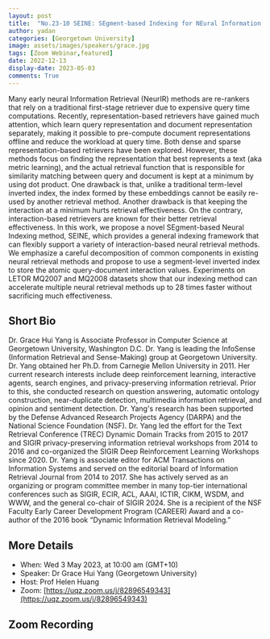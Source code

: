 ```yaml
---
layout: post
title:  "No.23-10 SEINE: SEgment-based Indexing for NEural Information Retrieval"
author: yadan
categories: [Georgetown University]
image: assets/images/speakers/grace.jpg
tags: [Zoom Webinar,featured]
date: 2022-12-13
display-date: 2023-05-03
comments: True
---
```

Many early neural Information Retrieval (NeurIR) methods are re-rankers that rely on a traditional first-stage retriever due to expensive query time computations. Recently, representation-based retrievers have gained much attention, which learn query representation and document representation separately, making it possible
to pre-compute document representations offline and reduce the workload at query time. Both dense and sparse representation-based retrievers have been explored. However, these methods focus on finding the representation that best represents a text (aka metric learning), and the actual retrieval function that is responsible
for similarity matching between query and document is kept at a minimum by using dot product. One drawback is that, unlike a traditional term-level inverted index, the index formed by these embeddings cannot be easily re-used by another retrieval method. Another drawback is that keeping the interaction at a minimum hurts
retrieval effectiveness. On the contrary, interaction-based retrievers are known for their better retrieval effectiveness. In this work, we propose a novel SEgment-based Neural Indexing method, SEINE, which provides a general indexing framework that can flexibly support a variety of interaction-based neural retrieval
methods. We emphasize a careful decomposition of common components in existing neural retrieval methods and propose to use
a segment-level inverted index to store the atomic query-document interaction values. Experiments on LETOR MQ2007 and MQ2008
datasets show that our indexing method can accelerate multiple neural retrieval methods up to 28 times faster without sacrificing
much effectiveness.

## Short Bio
Dr. Grace Hui Yang is Associate Professor in Computer Science at Georgetown University, Washington D.C. Dr. Yang is leading the InfoSense (Information Retrieval and Sense-Making) group at Georgetown University. Dr. Yang obtained her Ph.D. from Carnegie Mellon University in 2011. Her current research interests include deep reinforcement learning, interactive agents, search engines, and privacy-preserving information retrieval. Prior to this, she conducted research on question answering, automatic ontology construction, near-duplicate detection, multimedia information retrieval, and opinion and sentiment detection. Dr. Yang's research has been supported by the Defense Advanced Research Projects Agency (DARPA) and the National Science Foundation (NSF). Dr. Yang led the effort for the Text Retrieval Conference (TREC) Dynamic Domain Tracks from 2015 to 2017 and SIGIR privacy-preserving information retrieval workshops from 2014 to 2016 and co-organized the SIGIR Deep Reinforcement Learning Workshops since 2020. Dr. Yang is associate editor for ACM Transactions on Information Systems and served on the editorial board of Information Retrieval Journal from 2014 to 2017. She has actively served as an organizing or program committee member in many top-tier international conferences such as SIGIR, ECIR, ACL, AAAI, ICTIR, CIKM, WSDM, and WWW, and the general co-chair of SIGIR 2024. She is a recipient of the NSF Faculty Early Career Development Program (CAREER) Award and a co-author of the 2016 book “Dynamic Information Retrieval Modeling.”

## More Details
+ When: Wed 3 May 2023, at 10:00 am (GMT+10)
+ Speaker: Dr Grace Hui Yang (Georgetown University)
+ Host: Prof Helen Huang
+ Zoom: [https://uqz.zoom.us/j/82896549343](https://uqz.zoom.us/j/82896549343)




## Zoom Recording
